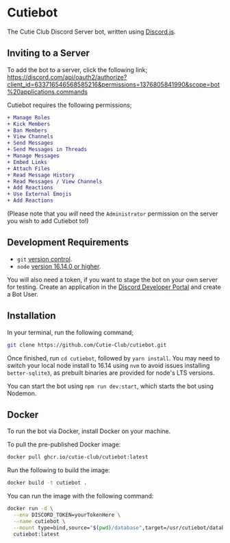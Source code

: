# Cutiebot

The Cutie Club Discord Server bot, written using [Discord.js](https://discord.js.org/#/).

## Inviting to a Server

To add the bot to a server, click the following link; <https://discord.com/api/oauth2/authorize?client_id=633716546568585216&permissions=1376805841990&scope=bot%20applications.commands>

Cutiebot requires the following permissions;

```diff
+ Manage Roles
+ Kick Members
+ Ban Members
+ View Channels
+ Send Messages
+ Send Messages in Threads
+ Manage Messages
+ Embed Links
+ Attach Files
+ Read Message History
+ Read Messages / View Channels
+ Add Reactions
+ Use External Emojis
+ Add Reactions
```

(Please note that you *will* need the `Administrator` permission on the server you wish to add Cutiebot to!)

## Development Requirements

- `git` [version control](https://git-scm.com/).
- `node` [version 16.14.0 or higher](https://nodejs.org).

You will also need a token, if you want to stage the bot on your own server for testing. Create an application in the [Discord Developer Portal](https://discordapp.com/developers) and create a Bot User.

## Installation

In your terminal, run the following command;

```sh
git clone https://github.com/Cutie-Club/cutiebot.git
```

Once finished, run `cd cutiebot`, followed by `yarn install`. You may need to switch your local node install to 16.14 using `nvm` to avoid issues installing `better-sqlite3`, as prebuilt binaries are provided for node's LTS versions.

You can start the bot using `npm run dev:start`, which starts the bot using Nodemon.

## Docker

To run the bot via Docker, install Docker on your machine.

To pull the pre-published Docker image:

```sh
docker pull ghcr.io/cutie-club/cutiebot:latest
```

Run the following to build the image:

```sh
docker build -t cutiebot .
```

You can run the image with the following command:

```sh
docker run -d \
  --env DISCORD_TOKEN=yourTokenHere \
  --name cutiebot \
  --mount type=bind,source="$(pwd)/database",target=/usr/cutiebot/database \
  cutiebot:latest
```
